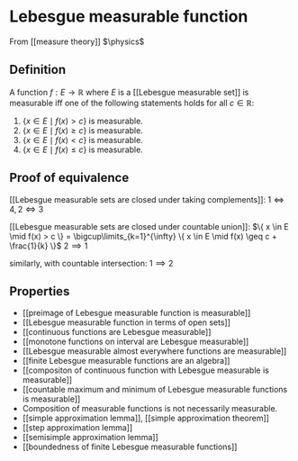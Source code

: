 # Lebesgue measurable function
From [[measure theory]]
$\physics$
## Definition
A function $f: E \to \mathbb{R}$ where $E$ is a [[Lebesgue measurable set]] is measurable iff one of the following statements holds for all $c \in \mathbb{R}$:
1. $\{ x \in E \mid f(x) > c \}$ is measurable.
2. $\{ x \in E \mid f(x) \geq c \}$ is measurable.
3. $\{ x \in E \mid f(x) < c \}$  is measurable.
4. $\{ x \in E \mid f(x) \leq c \}$ is measurable.

## Proof of equivalence
[[Lebesgue measurable sets are closed under taking complements]]:
$1 \iff 4, 2 \iff 3$

[[Lebesgue measurable sets are closed under countable union]]:
$\{ x \in E \mid f(x) > c \} = \bigcup\limits_{k=1}^{\infty} \{ x \in E \mid f(x) \geq c + \frac{1}{k} \}$
$2 \implies 1$

similarly, with countable intersection:
$1 \implies 2$

## Properties
- [[preimage of Lebesgue measurable function is measurable]]
- [[Lebesgue measurable function in terms of open sets]]
- [[continuous functions are Lebesgue measurable]]
- [[monotone functions on interval are Lebesgue measurable]]
- [[Lebesgue measurable almost everywhere functions are measurable]]
- [[finite Lebesgue measurable functions are an algebra]]
- [[compositon of continuous function with Lebesgue measurable is measurable]]
- [[countable maximum and minimum of Lebesgue measurable functions is measurable]]
- Composition of measurable functions is not necessarily measurable.
- [[simple approximation lemma]], [[simple approximation theorem]]
- [[step approximation lemma]]
- [[semisimple approximation lemma]]
- [[boundedness of finite Lebesgue measurable functions]]